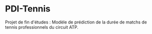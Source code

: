 # PDI-Tennis
Projet de fin d'études : Modèle de prédiction de la durée de matchs de tennis professionnels du circuit ATP.
